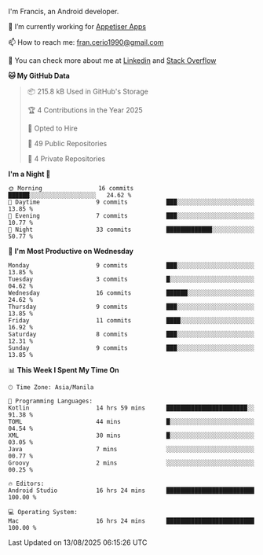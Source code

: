 
I'm Francis, an Android developer.

🔭 I’m currently working for [Appetiser Apps](http://appetiser.com.au)

📫 How to reach me: fran.cerio1990@gmail.com

👀 You can check more about me at [Linkedin](https://www.linkedin.com/in/francerio/) and [Stack Overflow](https://stackoverflow.com/users/1614267/fran-ceriu)



<!--START_SECTION:waka-->
**🐱 My GitHub Data** 

> 📦 215.8 kB Used in GitHub's Storage 
 > 
> 🏆 4 Contributions in the Year 2025
 > 
> 💼 Opted to Hire
 > 
> 📜 49 Public Repositories 
 > 
> 🔑 4 Private Repositories 
 > 
**I'm a Night 🦉** 

```text
🌞 Morning                16 commits          ██████░░░░░░░░░░░░░░░░░░░   24.62 % 
🌆 Daytime                9 commits           ███░░░░░░░░░░░░░░░░░░░░░░   13.85 % 
🌃 Evening                7 commits           ███░░░░░░░░░░░░░░░░░░░░░░   10.77 % 
🌙 Night                  33 commits          █████████████░░░░░░░░░░░░   50.77 % 
```
📅 **I'm Most Productive on Wednesday** 

```text
Monday                   9 commits           ███░░░░░░░░░░░░░░░░░░░░░░   13.85 % 
Tuesday                  3 commits           █░░░░░░░░░░░░░░░░░░░░░░░░   04.62 % 
Wednesday                16 commits          ██████░░░░░░░░░░░░░░░░░░░   24.62 % 
Thursday                 9 commits           ███░░░░░░░░░░░░░░░░░░░░░░   13.85 % 
Friday                   11 commits          ████░░░░░░░░░░░░░░░░░░░░░   16.92 % 
Saturday                 8 commits           ███░░░░░░░░░░░░░░░░░░░░░░   12.31 % 
Sunday                   9 commits           ███░░░░░░░░░░░░░░░░░░░░░░   13.85 % 
```


📊 **This Week I Spent My Time On** 

```text
🕑︎ Time Zone: Asia/Manila

💬 Programming Languages: 
Kotlin                   14 hrs 59 mins      ███████████████████████░░   91.38 % 
TOML                     44 mins             █░░░░░░░░░░░░░░░░░░░░░░░░   04.54 % 
XML                      30 mins             █░░░░░░░░░░░░░░░░░░░░░░░░   03.05 % 
Java                     7 mins              ░░░░░░░░░░░░░░░░░░░░░░░░░   00.77 % 
Groovy                   2 mins              ░░░░░░░░░░░░░░░░░░░░░░░░░   00.25 % 

🔥 Editors: 
Android Studio           16 hrs 24 mins      █████████████████████████   100.00 % 

💻 Operating System: 
Mac                      16 hrs 24 mins      █████████████████████████   100.00 % 
```


 Last Updated on 13/08/2025 06:15:26 UTC
<!--END_SECTION:waka-->
